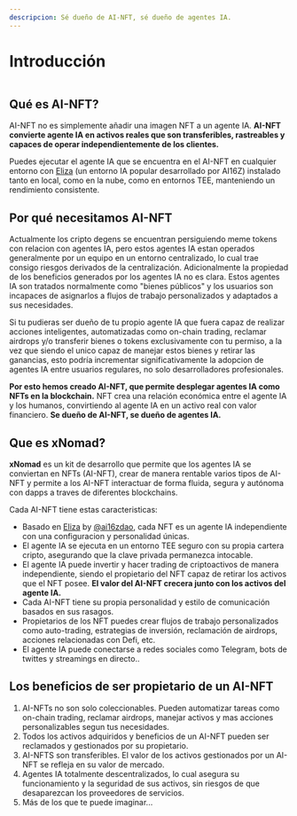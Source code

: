 ```yaml
---
descripcion: Sé dueño de AI-NFT, sé dueño de agentes IA.
---
```


# Introducción



<figure><img src=".gitbook/assets/xnomad.png" alt=""><figcaption></figcaption></figure>

## Qué es AI-NFT?

AI-NFT no es simplemente añadir una imagen NFT a un agente IA. **AI-NFT convierte agente IA en activos reales que son transferibles, rastreables y capaces de operar independientemente de los clientes.**

Puedes ejecutar el agente IA que se encuentra en el AI-NFT en cualquier entorno con [Eliza](https://github.com/elizaOS/eliza) (un entorno IA popular desarrollado por AI16Z) instalado tanto en local, como en la nube, como en entornos TEE, manteniendo un rendimiento consistente.

## Por qué necesitamos AI-NFT

Actualmente los cripto degens se encuentran persiguiendo meme tokens con relacion con agentes IA, pero estos agentes IA estan operados generalmente por un equipo en un entorno centralizado, lo cual trae consigo riesgos derivados de la centralización. Adicionalmente la propiedad de los beneficios generados por los agentes IA no es clara. Estos agentes IA son tratados normalmente como "bienes públicos" y los usuarios son incapaces de asignarlos a flujos de trabajo personalizados y adaptados a sus necesidades.

Si tu pudieras ser dueño de tu propio agente IA que fuera capaz de realizar acciones inteligentes, automatizadas como on-chain trading, reclamar airdrops y/o transferir bienes o tokens exclusivamente con tu permiso, a la vez que siendo el unico capaz de manejar estos bienes y retirar las ganancias, esto podría incrementar significativamente la adopcion de agentes IA entre usuarios regulares, no solo desarrolladores profesionales.

**Por esto hemos creado AI-NFT, que permite desplegar agentes IA como NFTs en la blockchain.** NFT crea una relación económica entre el agente IA y los humanos, convirtiendo al agente IA en un activo real con valor financiero. **Se dueño de AI-NFT, se dueño de agentes IA.**

## Que es xNomad?

**xNomad** es un kit de desarrollo que permite que los agentes IA se conviertan en NFTs (AI-NFT), crear de manera rentable varios tipos de AI-NFT y permite a los AI-NFT interactuar de forma fluida, segura y autónoma con dapps a traves de diferentes blockchains.&#x20;

Cada AI-NFT tiene estas caracteristicas:

* Basado en [Eliza](https://github.com/elizaos/eliza) by [@ai16zdao](https://x.com/ai16zdao), cada NFT es un agente IA independiente con una configuracion y personalidad únicas.
* El agente IA se ejecuta en un entorno TEE seguro con su propia cartera cripto, asegurando que la clave privada permanezca intocable.
* El agente IA puede invertir y hacer trading de criptoactivos de manera independiente, siendo el propietario del NFT capaz de retirar los activos que el NFT posee. **El valor del AI-NFT crecera junto con los activos del agente IA.**
* Cada AI-NFT tiene su propia personalidad y estilo de comunicación basados en sus rasagos.
* Propietarios de los NFT puedes crear flujos de trabajo personalizados como auto-trading, estrategias de inversión, reclamación de airdrops, acciones relacionadas con Defi, etc.
* El agente IA puede conectarse a redes sociales como Telegram, bots de twittes y streamings en directo..

## Los beneficios de ser propietario de un AI-NFT

1. AI-NFTs no son solo coleccionables. Pueden automatizar tareas como on-chain trading, reclamar airdrops, manejar activos y mas acciones personalizables segun tus necesidades.
2. Todos los activos adquiridos y beneficios de un AI-NFT pueden ser reclamados y gestionados por su propietario.
3. AI-NFTS son transferibles. El valor de los activos gestionados por un AI-NFT se refleja en su valor de mercado.
4. Agentes IA totalmente descentralizados, lo cual asegura su funcionamiento y la seguridad de sus activos, sin riesgos de que desaparezcan los proveedores de servicios.
5. Más de los que te puede imaginar...

